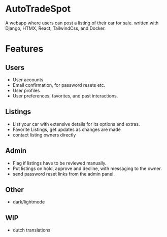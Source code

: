 # AutoTradeSpot

A webapp where users can post a listing of their car for sale.
written with Django, HTMX, React, TailwindCss, and Docker.

# Features

## Users
-	User accounts
-	Email confirmation, for password resets etc.
- User profiles
- User preferences, favorites, and past interactions.

## Listings
-	List your car with extensive details for its options and extras.
- Favorite Listings, get updates as changes are made
- contact listing owners directly

## Admin
- Flag if listings have to be reviewed manually.
- Put listings on hold, approve and decline, with messaging to the owner.
- send password reset links from the admin panel.

## Other
- dark/lightmode

## WIP
- dutch translations